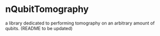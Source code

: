 # nQubitTomography
a library dedicated to performing tomography on an arbitrary amount of qubits. (README to be updated)
